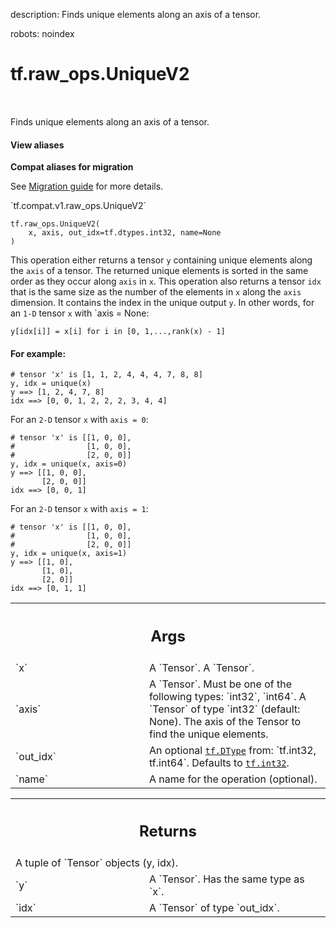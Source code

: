 description: Finds unique elements along an axis of a tensor.

robots: noindex

# tf.raw_ops.UniqueV2

<!-- Insert buttons and diff -->

<table class="tfo-notebook-buttons tfo-api nocontent" align="left">

</table>



Finds unique elements along an axis of a tensor.

<section class="expandable">
  <h4 class="showalways">View aliases</h4>
  <p>
<b>Compat aliases for migration</b>
<p>See
<a href="https://www.tensorflow.org/guide/migrate">Migration guide</a> for
more details.</p>
<p>`tf.compat.v1.raw_ops.UniqueV2`</p>
</p>
</section>

<pre class="devsite-click-to-copy prettyprint lang-py tfo-signature-link">
<code>tf.raw_ops.UniqueV2(
    x, axis, out_idx=tf.dtypes.int32, name=None
)
</code></pre>



<!-- Placeholder for "Used in" -->

This operation either returns a tensor `y` containing unique elements
along the `axis` of a tensor. The returned unique elements is sorted
in the same order as they occur along `axis` in `x`.
This operation also returns a tensor `idx` that is the same size as
the number of the elements in `x` along the `axis` dimension. It
contains the index in the unique output `y`.
In other words, for an `1-D` tensor `x` with `axis = None:

`y[idx[i]] = x[i] for i in [0, 1,...,rank(x) - 1]`

#### For example:



```
# tensor 'x' is [1, 1, 2, 4, 4, 4, 7, 8, 8]
y, idx = unique(x)
y ==> [1, 2, 4, 7, 8]
idx ==> [0, 0, 1, 2, 2, 2, 3, 4, 4]
```

For an `2-D` tensor `x` with `axis = 0`:

```
# tensor 'x' is [[1, 0, 0],
#                [1, 0, 0],
#                [2, 0, 0]]
y, idx = unique(x, axis=0)
y ==> [[1, 0, 0],
       [2, 0, 0]]
idx ==> [0, 0, 1]
```

For an `2-D` tensor `x` with `axis = 1`:

```
# tensor 'x' is [[1, 0, 0],
#                [1, 0, 0],
#                [2, 0, 0]]
y, idx = unique(x, axis=1)
y ==> [[1, 0],
       [1, 0],
       [2, 0]]
idx ==> [0, 1, 1]
```

<!-- Tabular view -->
 <table class="responsive fixed orange">
<colgroup><col width="214px"><col></colgroup>
<tr><th colspan="2"><h2 class="add-link">Args</h2></th></tr>

<tr>
<td>
`x`
</td>
<td>
A `Tensor`. A `Tensor`.
</td>
</tr><tr>
<td>
`axis`
</td>
<td>
A `Tensor`. Must be one of the following types: `int32`, `int64`.
A `Tensor` of type `int32` (default: None). The axis of the Tensor to
find the unique elements.
</td>
</tr><tr>
<td>
`out_idx`
</td>
<td>
An optional <a href="../../tf/dtypes/DType.md"><code>tf.DType</code></a> from: `tf.int32, tf.int64`. Defaults to <a href="../../tf.md#int32"><code>tf.int32</code></a>.
</td>
</tr><tr>
<td>
`name`
</td>
<td>
A name for the operation (optional).
</td>
</tr>
</table>



<!-- Tabular view -->
 <table class="responsive fixed orange">
<colgroup><col width="214px"><col></colgroup>
<tr><th colspan="2"><h2 class="add-link">Returns</h2></th></tr>
<tr class="alt">
<td colspan="2">
A tuple of `Tensor` objects (y, idx).
</td>
</tr>
<tr>
<td>
`y`
</td>
<td>
A `Tensor`. Has the same type as `x`.
</td>
</tr><tr>
<td>
`idx`
</td>
<td>
A `Tensor` of type `out_idx`.
</td>
</tr>
</table>

